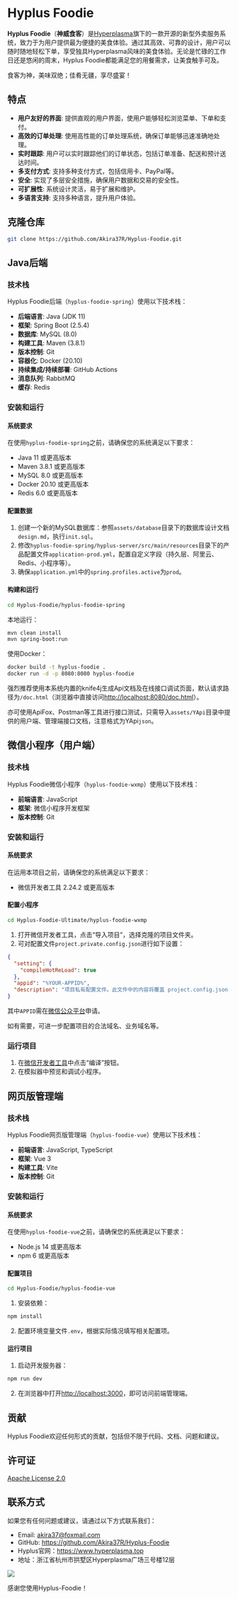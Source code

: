 # Hyplus Foodie

**Hyplus Foodie**（**神威食客**）是<a href="https://www.hyperplasma.top" target="_blank">Hyperplasma</a>旗下的一款开源的新型外卖服务系统，致力于为用户提供最为便捷的美食体验。通过其高效、可靠的设计，用户可以随时随地轻松下单，享受独具Hyperplasma风味的美食体验。无论是忙碌的工作日还是悠闲的周末，Hyplus Foodie都能满足您的用餐需求，让美食触手可及。

食客为神，美味双绝；佳肴无疆，享尽盛宴！




## 特点

- **用户友好的界面**: 提供直观的用户界面，使用户能够轻松浏览菜单、下单和支付。
- **高效的订单处理**: 使用高性能的订单处理系统，确保订单能够迅速准确地处理。
- **实时跟踪**: 用户可以实时跟踪他们的订单状态，包括订单准备、配送和预计送达时间。
- **多支付方式**: 支持多种支付方式，包括信用卡、PayPal等。
- **安全**: 实现了多层安全措施，确保用户数据和交易的安全性。
- **可扩展性**: 系统设计灵活，易于扩展和维护。
- **多语言支持**: 支持多种语言，提升用户体验。

## 克隆仓库

```sh
git clone https://github.com/Akira37R/Hyplus-Foodie.git
```

## Java后端

### 技术栈

Hyplus Foodie后端（`hyplus-foodie-spring`）使用以下技术栈：

- **后端语言**: Java (JDK 11)
- **框架**: Spring Boot (2.5.4)
- **数据库**: MySQL (8.0)
- **构建工具**: Maven (3.8.1)
- **版本控制**: Git
- **容器化**: Docker (20.10)
- **持续集成/持续部署**: GitHub Actions
- **消息队列**: RabbitMQ
- **缓存**: Redis

### 安装和运行

#### 系统要求

在使用`hyplus-foodie-spring`之前，请确保您的系统满足以下要求：

- Java 11 或更高版本
- Maven 3.8.1 或更高版本
- MySQL 8.0 或更高版本
- Docker 20.10 或更高版本
- Redis 6.0 或更高版本

#### 配置数据

1. 创建一个新的MySQL数据库：参照`assets/database`目录下的数据库设计文档`design.md`，执行`init.sql`。
2. 修改`hyplus-foodie-spring/hyplus-server/src/main/resources`目录下的产品配置文件`application-prod.yml`，配置自定义字段（持久层、阿里云、Redis、小程序等）。
3. 确保`application.yml`中的`spring.profiles.active`为`prod`。

#### 构建和运行

```sh
cd Hyplus-Foodie/hyplus-foodie-spring
```

本地运行：

```sh
mvn clean install
mvn spring-boot:run
```

使用Docker：

```sh
docker build -t hyplus-foodie .
docker run -d -p 8080:8080 hyplus-foodie
```


强烈推荐使用本系统内置的knife4j生成Api文档及在线接口调试页面，默认请求路径为`/doc.html`（浏览器中直接访问<a href="http://localhost:8080/doc.html">http://localhost:8080/doc.html</a>）。

亦可使用ApiFox、Postman等工具进行接口测试，只需导入`assets/YApi`目录中提供的用户端、管理端接口文档，注意格式为YApi`json`。


## 微信小程序（用户端）

### 技术栈

Hyplus Foodie微信小程序（`hyplus-foodie-wxmp`）使用以下技术栈：

- **前端语言**: JavaScript
- **框架**: 微信小程序开发框架
- **版本控制**: Git

### 安装和运行

#### 系统要求

在运用本项目之前，请确保您的系统满足以下要求：

- 微信开发者工具 2.24.2 或更高版本


#### 配置小程序

```sh
cd Hyplus-Foodie-Ultimate/hyplus-foodie-wxmp
```

1. 打开微信开发者工具，点击“导入项目”，选择克隆的项目文件夹。
2. 可对配置文件`project.private.config.json`进行如下设置：

```json
{
  "setting": {
    "compileHotReLoad": true
  },
  "appid": "%YOUR-APPID%",  
  "description": "项目私有配置文件。此文件中的内容将覆盖 project.config.json 中的相同字段。项目的改动优先同步到此文件中。详见文档：https://developers.weixin.qq.com/miniprogram/dev/devtools/projectconfig.html"
}
```

其中`APPID`需在<a href="https://mp.weixin.qq.com/cgi-bin/wx?token=&lang=zhCN">微信公众平台</a>申请。

如有需要，可进一步配置项目的合法域名、业务域名等。

### 运行项目

1. 在<a href="https://developers.weixin.qq.com/miniprogram/dev/devtools/stable.html">微信开发者工具</a>中点击“编译”按钮。
2. 在模拟器中预览和调试小程序。

## 网页版管理端

### 技术栈

Hyplus Foodie网页版管理端（`hyplus-foodie-vue`）使用以下技术栈：

- **前端语言**: JavaScript, TypeScript 
- **框架**: Vue 3
- **构建工具**: Vite
- **版本控制**: Git

### 安装和运行

#### 系统要求

在使用`hyplus-foodie-vue`之前，请确保您的系统满足以下要求：

- Node.js 14 或更高版本
- npm 6 或更高版本

#### 配置项目

```sh
cd Hyplus-Foodie/hyplus-foodie-vue
```

1. 安装依赖：
```sh
npm install
```
2. 配置环境变量文件`.env`，根据实际情况填写相关配置项。

#### 运行项目

1. 启动开发服务器：
```sh
npm run dev
```
2. 在浏览器中打开<a href="http://localhost:3000">http://localhost:3000</a>，即可访问前端管理端。




## 贡献

Hyplus Foodie欢迎任何形式的贡献，包括但不限于代码、文档、问题和建议。

## 许可证

[Apache License 2.0](LICENSE)

## 联系方式

如果您有任何问题或建议，请通过以下方式联系我们：

- Email: <u>akira37@foxmail.com</u>
- GitHub: https://github.com/Akira37R/Hyplus-Foodie
- Hyplus官网：https://www.hyperplasma.top
- 地址：浙江省杭州市拱墅区Hyperplasma广场三号楼12层

<img src="assets/hyperplasma_logo_v1_whitebg.png">

感谢您使用Hyplus-Foodie！